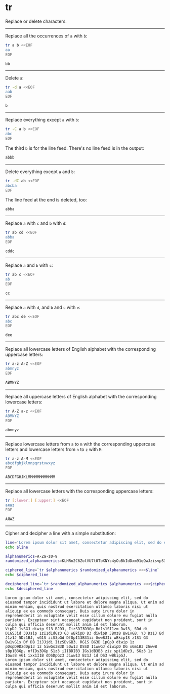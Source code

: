 # tr

Replace or delete characters.

---

Replace all the occurrences of `a` with `b`:
```sh
tr a b <<EOF
aa
EOF
```
```
bb
```

---

Delete `a`:
```sh
tr -d a <<EOF
aab
EOF
```
```
b
```

---

Replace everything except `a` with `b`:
```sh
tr -C a b <<EOF
abc
EOF
```
The third `b` is for the line feed. There's no line feed is in the output:
```
abbb
```

---

Delete everything except `a` and `b`:
```sh
tr -dC ab <<EOF
abcba
EOF
```
The line feed at the end is deleted, too:
```
abba
```

---

Replace `a` with `c` and `b` with `d`:
```sh
tr ab cd <<EOF
abba
EOF
```
```
cddc
```

---

Replace `a` and `b` with `c`:
```sh
tr ab c <<EOF
ab
EOF
```
```
cc
```

---

Replace `a` with `d`, and `b` and `c` with `e`:
```sh
tr abc de <<EOF
abc
EOF
```
```
dee
```

---

Replace all lowercase letters of English alphabet with the corresponding uppercase letters:
```sh
tr a-z A-Z <<EOF
abmnyz
EOF
```
```
ABMNYZ
```

---

Replace all uppercase letters of English alphabet with the corresponding lowercase letters:
```sh
tr A-Z a-z <<EOF
ABMNYZ
EOF
```
```
abmnyz
```

---

Replace lowercase letters from `a` to `m` with the corresponding uppercase letters and lowercase letters from `n` to `z` with `M`:
```sh
tr a-z A-M <<EOF
abcdfghjklmnpqrstvwxyz
EOF
```
```
ABCDFGHJKLMMMMMMMMMMMM
```

---

Replace all lowercase letters with the corresponding uppercase letters:
```sh
tr [:lower:] [:upper:] <<EOF
аяaz
EOF
```
```
АЯAZ
```

---

Cipher and decipher a line with a simple substitution:
```sh
line='Lorem ipsum dolor sit amet, consectetur adipiscing elit, sed do eiusmod tempor incididunt ut labore et dolore magna aliqua. Ut enim ad minim veniam, quis nostrud exercitation ullamco laboris nisi ut aliquip ex ea commodo consequat. Duis aute irure dolor in reprehenderit in voluptate velit esse cillum dolore eu fugiat nulla pariatur. Excepteur sint occaecat cupidatat non proident, sunt in culpa qui officia deserunt mollit anim id est laborum.'
echo $line

alphanumerics=A-Za-z0-9
randomized_alphanumerics=KLHRn2C6ZolVU7t0TbXNYc4yOuBkIdDxm91qQwJzisvpS3G5rfjEMWeFa8AhgP

ciphered_line=`tr $alphanumerics $randomized_alphanumerics <<<$line`
echo $ciphered_line

deciphered_line=`tr $randomized_alphanumerics $alphanumerics <<<$ciphered_line`
echo $deciphered_line
```
```
Lorem ipsum dolor sit amet, consectetur adipiscing elit, sed do eiusmod tempor incididunt ut labore et dolore magna aliqua. Ut enim ad minim veniam, quis nostrud exercitation ullamco laboris nisi ut aliquip ex ea commodo consequat. Duis aute irure dolor in reprehenderit in voluptate velit esse cillum dolore eu fugiat nulla pariatur. Excepteur sint occaecat cupidatat non proident, sunt in culpa qui officia deserunt mollit anim id est laborum.
VipDJ 1sSGJ diwip S13 BJD3, IizSDI3D3Gp Bd1s1SI1zm Dw13, SDd di D1GSJid 3DJsip 1zI1d1dGz3 G3 wBkipD D3 diwipD JBmzB Bw1vGB. Y3 Dz1J Bd J1z1J 5Dz1BJ, vG1S ziS3pGd DfDpI13B31iz GwwBJIi wBkip1S z1S1 G3 Bw1vG1s Df DB IiJJidi IizSDvGB3. RG1S BG3D 1pGpD diwip 1z pDspD9DzdDp13 1z 5iwGs3B3D 5Dw13 DSSD I1wwGJ diwipD DG xGm1B3 zGwwB sBp1B3Gp. nfIDs3DGp S1z3 iIIBDIB3 IGs1dB3B3 ziz spi1dDz3, SGz3 1z IGwsB vG1 ixx1I1B dDSDpGz3 Jiww13 Bz1J 1d DS3 wBkipGJ.
Lorem ipsum dolor sit amet, consectetur adipiscing elit, sed do eiusmod tempor incididunt ut labore et dolore magna aliqua. Ut enim ad minim veniam, quis nostrud exercitation ullamco laboris nisi ut aliquip ex ea commodo consequat. Duis aute irure dolor in reprehenderit in voluptate velit esse cillum dolore eu fugiat nulla pariatur. Excepteur sint occaecat cupidatat non proident, sunt in culpa qui officia deserunt mollit anim id est laborum.
```
